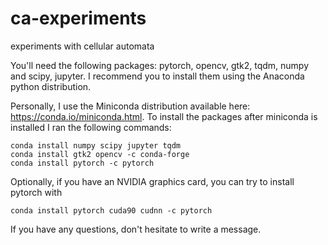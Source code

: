 # ca-experiments
experiments with cellular automata

You'll need the following packages: pytorch, opencv, gtk2, tqdm, numpy and scipy, jupyter. I recommend you to install them using the Anaconda python distribution.

Personally, I use the Miniconda distribution available here: https://conda.io/miniconda.html. To install the packages after miniconda is installed I ran the following commands:

    conda install numpy scipy jupyter tqdm
    conda install gtk2 opencv -c conda-forge
    conda install pytorch -c pytorch

Optionally, if you have an NVIDIA graphics card, you can try to install pytorch with

    conda install pytorch cuda90 cudnn -c pytorch

If you have any questions, don't hesitate to write a message.
